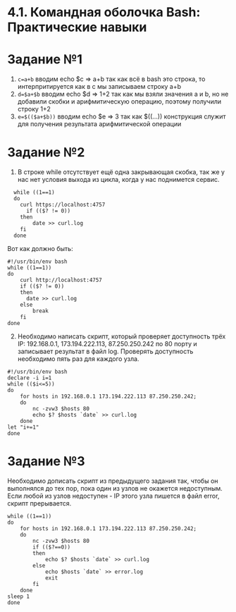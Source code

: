# 4.1. Командная оболочка Bash: Практические навыки

# Задание №1

1. ```c=a+b``` вводим echo $c => a+b так как всё в bash это строка, то интерпритируется как в c мы записываем строку a+b
2. ```d=$a+$b``` вводим echo $d => 1+2 так как мы взяли значения a и b, но не добавили скобки и арифмитическую операцию, поэтому получили строку 1+2
3. ```e=$(($a+$b))``` вводим echo $e => 3 так как $((...)) конструкция служит для получения результата арифмитической операции

# Задание №2

1. В строке while отсутствует ещё одна закрывающая скобка, так же у нас нет условия выхода из цикла, когда у нас поднимется сервис. 
```
  while ((1==1)
  do
    curl https://localhost:4757
	  if (($? != 0))
	then
		date >> curl.log
	fi
  done
```
Вот как должно быть:
```
#!/usr/bin/env bash
while ((1==1))
do
	curl http://localhost:4757
	if (($? != 0))
	then
	  date >> curl.log
	else
	    break
	fi
done
```
2. Необходимо написать скрипт, который проверяет доступность трёх IP: 192.168.0.1, 173.194.222.113, 87.250.250.242 по 80 порту и записывает результат в файл log. Проверять доступность необходимо пять раз для каждого узла.

```
#!/usr/bin/env bash
declare -i i=1
while (($i<=5))
do
    for hosts in 192.168.0.1 173.194.222.113 87.250.250.242;
    do
        nc -zvw3 $hosts 80
        echo $? $hosts `date` >> curl.log
    done
let "i+=1"
done
```
# Задание №3
Необходимо дописать скрипт из предыдущего задания так, чтобы он выполнялся до тех пор, пока один из узлов не окажется недоступным. Если любой из узлов недоступен - IP этого узла пишется в файл error, скрипт прерывается.

```
while ((1==1))
do
    for hosts in 192.168.0.1 173.194.222.113 87.250.250.242;
    do
        nc -zvw3 $hosts 80
        if (($?==0))
        then
            echo $? $hosts `date` >> curl.log
        else
            echo $hosts `date` >> error.log
            exit
        fi
    done
sleep 1
done
```

